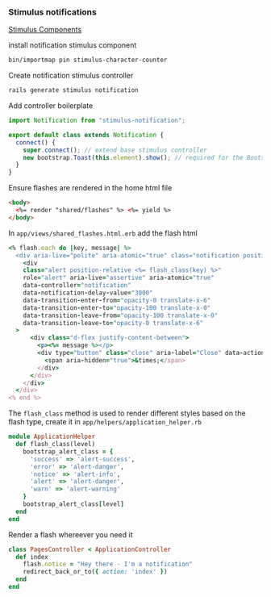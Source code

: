 ### Stimulus notifications

[Stimulus Components](https://www.stimulus-components.com/docs/stimulus-notification)

install notification stimulus component

```sh
bin/importmap pin stimulus-character-counter
```

Create notification stimulus controller

```sh
rails generate stimulus notification
```

Add controller boilerplate

```js
import Notification from "stimulus-notification";

export default class extends Notification {
  connect() {
    super.connect(); // extend base stimulus controller
    new bootstrap.Toast(this.element).show(); // required for the Bootstrap Toast element
  }
}
```

Ensure flashes are rendered in the home html file

```html
<body>
  <%= render "shared/flashes" %> <%= yield %>
</body>
```

In `app/views/shared_flashes.html.erb` add the flash html

```ruby
<% flash.each do |key, message| %>
  <div aria-live="polite" aria-atomic="true" class="notification position-absolute">
    <div
    class="alert position-relative <%= flash_class(key) %>"
    role="alert" aria-live="assertive" aria-atomic="true"
    data-controller="notification"
    data-notification-delay-value="3000"
    data-transition-enter-from="opacity-0 translate-x-6"
    data-transition-enter-to="opacity-100 translate-x-0"
    data-transition-leave-from="opacity-100 translate-x-0"
    data-transition-leave-to="opacity-0 translate-x-6"
  >
      <div class="d-flex justify-content-between">
        <p><%= message %></p>
        <div type="button" class="close" aria-label="Close" data-action="click->notification#hide">
          <span aria-hidden="true">&times;</span>
        </div>
      </div>
    </div>
  </div>
<% end %>
```

The `flash_class` method is used to render different styles based on the flash type, create it in `app/helpers/application_helper.rb`

```ruby
module ApplicationHelper
  def flash_class(level)
    bootstrap_alert_class = {
      'success' => 'alert-success',
      'error' => 'alert-danger',
      'notice' => 'alert-info',
      'alert' => 'alert-danger',
      'warn' => 'alert-warning'
    }
    bootstrap_alert_class[level]
  end
end
```

Render a flash whereever you need it

```ruby
class PagesController < ApplicationController
  def index
    flash.notice = "Hey there - I'm a notification"
    redirect_back_or_to({ action: 'index' })
  end
end
```
